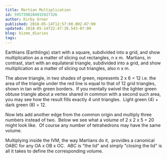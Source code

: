 ```yaml
---
title: Martian Multiplication
id: 5957398284915927326
author: Kirby Urner
published: 2018-05-14T12:57:00.002-07:00
updated: 2018-05-14T22:47:39.543-07:00
blog: bizmo_diaries
tags: 
---
```


[](https://www.flickr.com/photos/kirbyurner/42107444461/in/dateposted-public/)

Earthians (Earthlings) start with a square, subdivided into a grid, and show multiplication as a matter of slicing out rectangles, n x m.  Martians, in contrast, start with an equilateral triangle, subdivided into a grid, and show multiplication as a matter of slicing out triangles, also n x m.

The above triangle, in two shades of green, represents 2 x 6 = 12 i.e. the area of the triangle under the red line is equal to that of 12 grid triangles, shown in tan with green borders.  If you mentally swivel the lighter green obtuse triangle about a vertex shared in common with a second such area, you may see how the result fills exactly 4 unit triangles.  Light green (4) + dark green (8) = 12.

Now lets add another edge from the common origin and multiply three numbers instead of two.  Below we see what a volume of 2 x 2 x 5 = 20 might look like.  Of course any number of tetrahedrons may have the same volume.

Multiplying inside the IVM, the way Martians do it,  provides a canonical OABC for any OA x OB x OC.  ABC is "the lid" and simply "closing the lid" is all it takes to define the corresponding volume.

[](https://www.flickr.com/photos/kirbyurner/41211295565/in/dateposted-public/)